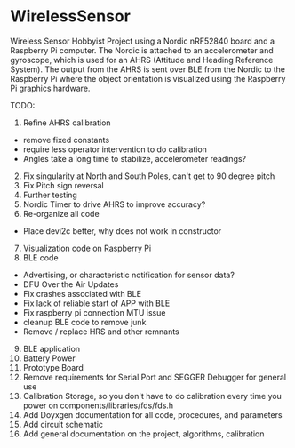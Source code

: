 # WirelessSensor
Wireless Sensor Hobbyist Project using a Nordic nRF52840 board
and a Raspberry Pi computer.  The Nordic is attached to an
accelerometer and gyroscope, which is used for an AHRS (Attitude
and Heading Reference System).  The output from the AHRS is sent
over BLE from the Nordic to the Raspberry Pi where the object 
orientation is visualized using the Raspberry Pi graphics hardware.

TODO:
1) Refine AHRS calibration
- remove fixed constants
- require less operator intervention to do calibration
- Angles take a long time to stabilize, accelerometer readings?
2) Fix singularity at North and South Poles, can't get to 90 degree pitch
3) Fix Pitch sign reversal
4) Further testing
5) Nordic Timer to drive AHRS to improve accuracy?
6) Re-organize all code
- Place devi2c better, why does not work in constructor
7) Visualization code on Raspberry Pi
8) BLE code
- Advertising, or characteristic notification for sensor data?
- DFU Over the Air Updates
- Fix crashes associated with BLE 
- Fix lack of reliable start of APP with BLE
- Fix raspberry pi connection MTU issue
- cleanup BLE code to remove junk
- Remove / replace HRS and other remnants
9) BLE application
10) Battery Power
11) Prototype Board 
12) Remove requirements for Serial Port and SEGGER Debugger for general use
13) Calibration Storage, so you don't have to do calibration every time you power on
components/libraries/fds/fds.h
14) Add Doyxgen documentation for all code, procedures, and parameters
15) Add circuit schematic 
15) Add general documentation on the project, algorithms, calibration


